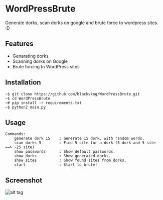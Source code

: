 # WordPressBrute
Generate dorks, scan dorks on google and brute force to wordpress sites. :D

## Features
 - Genarating dorks
 - Scanning dorks on Google
 - Brute forcing to WordPress sites
 
## Installation
```
~$ git clone https://github.com/blackvkng/WordPressBrute.git
~$ cd WordPressBrute
~# pip install -r requirements.txt
~$ python2 main.py
```

## Usage
    Commands:
        generate dork 15    : Generate 15 dork, with random words.
        scan dorks 5        : Find 5 site for a dork (5 dork and 5 site ==> ~25 site)
        show passwords      : Show default passwords.
        show dorks          : Show generated dorks.
        show sites          : Show found sites from dorks.
        start               : Start to brute!

## Screenshot
![alt tag](http://i.hizliresim.com/R0R3J7.png)
